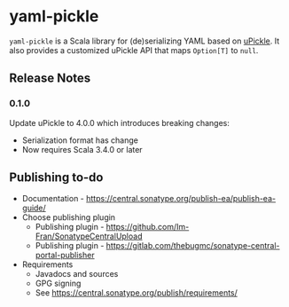 # yaml-pickle

`yaml-pickle` is a Scala library for (de)serializing YAML based on
[uPickle](https://com-lihaoyi.github.io/upickle/).
It also provides a customized uPickle API that maps `Option[T]` to `null`.

## Release Notes

### 0.1.0

Update uPickle to 4.0.0 which introduces breaking changes:

* Serialization format has change
* Now requires Scala 3.4.0 or later

## Publishing to-do

* Documentation - <https://central.sonatype.org/publish-ea/publish-ea-guide/>
* Choose publishing plugin
  * Publishing plugin - <https://github.com/Im-Fran/SonatypeCentralUpload>
  * Publishing plugin - <https://gitlab.com/thebugmc/sonatype-central-portal-publisher>
* Requirements
  * Javadocs and sources
  * GPG signing
  * See <https://central.sonatype.org/publish/requirements/>

